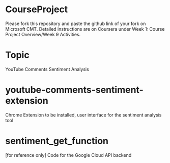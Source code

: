 # CourseProject

Please fork this repository and paste the github link of your fork on Microsoft CMT. Detailed instructions are on Coursera under Week 1: Course Project Overview/Week 9 Activities.


# Topic

YouTube Comments Sentiment Analysis

# youtube-comments-sentiment-extension

Chrome Extension to be installed, user interface for the sentiment analysis tool

# sentiment_get_function

[for reference only] Code for the Google Cloud API backend
